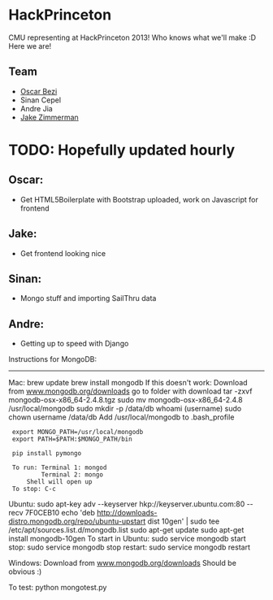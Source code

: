 HackPrinceton
=============

CMU representing at HackPrinceton 2013!
Who knows what we'll make :D
Here we are!

Team
----
- [Oscar Bezi](http://www.oscarbezi.com)
- Sinan Cepel
- Andre Jia
- [Jake Zimmerman](http://www.jacobzimmerman.me)


TODO: Hopefully updated hourly
==============================

Oscar:
------
- Get HTML5Boilerplate with Bootstrap uploaded, work on Javascript for frontend

Jake:
-----
- Get frontend looking nice

Sinan:
------
- Mongo stuff and importing SailThru data

Andre:
------
- Getting up to speed with Django

Instructions for MongoDB:
________________________
Mac: brew update
     brew install mongodb
     If this doesn't work:
     Download from www.mongodb.org/downloads
     go to folder with download
     tar -zxvf mongodb-osx-x86_64-2.4.8.tgz
     sudo mv mongodb-osx-x86_64-2.4.8 /usr/local/mongodb
     sudo mkdir -p /data/db
     whoami
     (username)
     sudo chown username /data/db
     Add /usr/local/mongodb to .bash_profile
     
     export MONGO_PATH=/usr/local/mongodb
     export PATH=$PATH:$MONGO_PATH/bin
     
     pip install pymongo
     
     To run: Terminal 1: mongod
     	     Terminal 2: mongo
	     Shell will open up
     To stop: C-c
Ubuntu: sudo apt-key adv --keyserver hkp://keyserver.ubuntu.com:80 --recv 7F0CEB10
	echo 'deb http://downloads-distro.mongodb.org/repo/ubuntu-upstart dist 10gen' | sudo tee /etc/apt/sources.list.d/mongodb.list
	sudo apt-get update
	sudo apt-get install mongodb-10gen
To start in Ubuntu: sudo service mongodb start
   stop:    	    sudo service mongodb stop
   restart: 	    sudo service mongodb restart

Windows: Download from www.mongodb.org/downloads
	 Should be obvious :)

To test: python mongotest.py